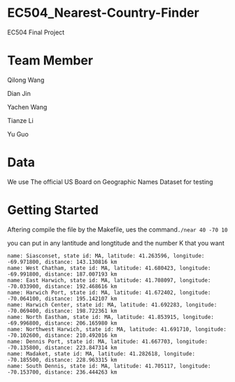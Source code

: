 # EC504_Nearest-Country-Finder
EC504 Final Project

# Team Member
Qilong Wang 

Dian Jin

Yachen Wang  

Tianze Li  

Yu Guo

# Data
We use The official US Board on Geographic Names Dataset for testing

# Getting Started
Aftering compile the file by the Makefile, ues the command`./near 40 -70 10`

you can put in any lantitude and longtitude and the number K that you want
```
name: Siasconset, state id: MA, latitude: 41.263596, longitude: -69.971800, distance: 143.130816 km
name: West Chatham, state id: MA, latitude: 41.680423, longitude: -69.991800, distance: 187.007193 km
name: East Harwich, state id: MA, latitude: 41.708097, longitude: -70.033900, distance: 192.468616 km
name: Harwich Port, state id: MA, latitude: 41.672402, longitude: -70.064100, distance: 195.142107 km
name: Harwich Center, state id: MA, latitude: 41.692283, longitude: -70.069400, distance: 198.722361 km
name: North Eastham, state id: MA, latitude: 41.853915, longitude: -69.996800, distance: 206.165980 km
name: Northwest Harwich, state id: MA, latitude: 41.691710, longitude: -70.102600, distance: 210.492016 km
name: Dennis Port, state id: MA, latitude: 41.667703, longitude: -70.135800, distance: 223.847314 km
name: Madaket, state id: MA, latitude: 41.282618, longitude: -70.185500, distance: 228.963315 km
name: South Dennis, state id: MA, latitude: 41.705117, longitude: -70.153700, distance: 236.444263 km
```


